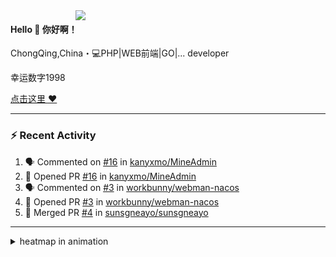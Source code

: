 
<img align="right" width="400" src="https://github-readme-stats.vercel.app/api?username=sunsgneayo&show_icons=true&text_color=24292e&bg_color=ffffff&hide_title=true" />

#### Hello 👋 你好啊！

ChongQing,China・💻PHP|WEB前端|GO|... developer 

幸运数字1998

[点击这里 :heart:](https://github.com/sunsgneayo)


---

### :zap: Recent Activity
<!--START_SECTION:activity-->
1. 🗣 Commented on [#16](https://github.com/kanyxmo/MineAdmin/issues/16) in [kanyxmo/MineAdmin](https://github.com/kanyxmo/MineAdmin)
2. 💪 Opened PR [#16](https://github.com/kanyxmo/MineAdmin/pull/16) in [kanyxmo/MineAdmin](https://github.com/kanyxmo/MineAdmin)
3. 🗣 Commented on [#3](https://github.com/workbunny/webman-nacos/issues/3) in [workbunny/webman-nacos](https://github.com/workbunny/webman-nacos)
4. 💪 Opened PR [#3](https://github.com/workbunny/webman-nacos/pull/3) in [workbunny/webman-nacos](https://github.com/workbunny/webman-nacos)
5. 🎉 Merged PR [#4](https://github.com/sunsgneayo/sunsgneayo/pull/4) in [sunsgneayo/sunsgneayo](https://github.com/sunsgneayo/sunsgneayo)
<!--END_SECTION:activity-->

---


<details>
<summary> heatmap in animation</summary>

[![github contribution grid snake animation](https://raw.githubusercontent.com/sunsgneayo/sunsgneayo/input/github-contribution-grid-snake.svg)](https://github.com/sunsgneayo)

</details>

<!--
 <details>

  <summary>contributions in 3D</summary>

 ![](https://raw.githubusercontent.com/sunsgneayo/sunsgneayo/profile-3d-contrib/profile-green.svg#gh-light-mode-only)
  ![](https://raw.githubusercontent.com/sunsgneayo/sunsgneayo/profile-3d-contrib/profile-night-green.svg#gh-dark-mode-only)

 </details>
 </p>
-->

